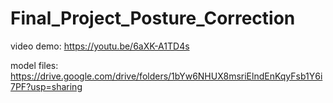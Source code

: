 # Final_Project_Posture_Correction


video demo: https://youtu.be/6aXK-A1TD4s

model files: https://drive.google.com/drive/folders/1bYw6NHUX8msriElndEnKqyFsb1Y6i7PF?usp=sharing

